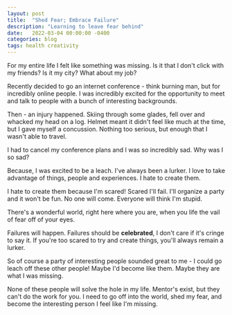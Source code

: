 ```yaml
---
layout: post
title:  "Shed Fear; Embrace Failure"
description: "Learning to leave fear behind"
date:   2022-03-04 00:00:00 -0400
categories: blog
tags: health creativity
---
```


For my entire life I felt like something was missing.  Is it that I don't click with my friends?  Is it my city?  What about my job?

Recently decided to go an internet conference - think burning man, but for incredibly online people.  I was incredibly excited for the opportunity to meet and talk to people with a bunch of interesting backgrounds.

Then - an injury happened.  Skiing through some glades, fell over and whacked my head on a log.  Helmet meant it didn't feel like much at the time, but I gave myself a concussion.  Nothing too serious, but enough that I wasn't able to travel.  

I had to cancel my conference plans and I was so incredibly sad.  Why was I so sad?

Because, I was excited to be a leach.  I've always been a lurker.  I love to take advantage of things, people and experiences.  I hate to create them.

I hate to create them because I'm scared! Scared I'll fail.  I'll organize a party and it won't be fun.  No one will come.  Everyone will think I'm stupid.

There's a wonderful world, right here where you are, when you life the vail of fear off of your eyes.

Failures will happen.  Failures should be **celebrated**, I don't care if it's cringe to say it.  If you're too scared to try and create things, you'll always remain a lurker. 

So of course a party of interesting people sounded great to me - I could go leach off these other people!  Maybe I'd become like them.  Maybe they are what I was missing.

None of these people will solve the hole in my life.  Mentor's exist, but they can't do the work for you.  I need to go off into the world, shed my fear, and become the interesting person I feel like I'm missing.